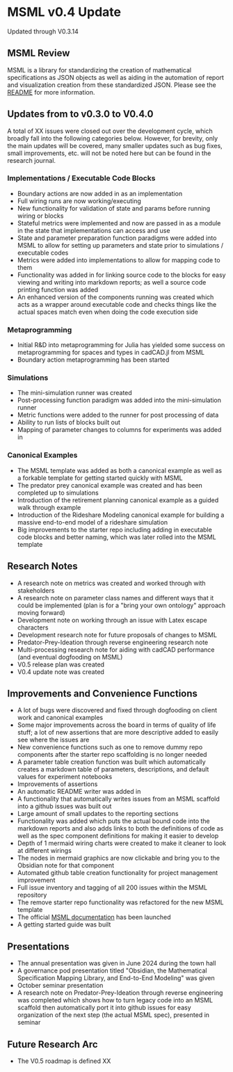 # MSML v0.4 Update

Updated through V0.3.14

## MSML Review

MSML is a library for standardizing the creation of mathematical specifications as JSON objects as well as aiding in the automation of report and visualization creation from these standardized JSON. Please see the [README](../README.md) for more information.

## Updates from to v0.3.0 to V0.4.0

A total of XX issues were closed out over the development cycle, which broadly fall into the following categories below. However, for brevity, only the main updates will be covered, many smaller updates such as bug fixes, small improvements, etc. will not be noted here but can be found in the research journal.

### Implementations / Executable Code Blocks

- Boundary actions are now added in as an implementation
- Full wiring runs are now working/executing
- New functionality for validation of state and params before running wiring or blocks
- Stateful metrics were implemented and now are passed in as a module in the state that implementations can access and use
- State and parameter preparation function paradigms were added into MSML to allow for setting up parameters and state prior to simulations / executable codes
- Metrics were added into implementations to allow for mapping code to them
- Functionality was added in for linking source code to the blocks for easy viewing and writing into markdown reports; as well a source code printing function was added
- An enhanced version of the components running was created which acts as a wrapper around executable code and checks things like the actual spaces match even when doing the code execution side

### Metaprogramming

- Initial R&D into metaprogramming for Julia has yielded some success on metaprogramming for spaces and types in cadCAD.jl from MSML
- Boundary action metaprogramming has been started

### Simulations

- The mini-simulation runner was created
- Post-processing function paradigm was added into the mini-simulation runner
- Metric functions were added to the runner for post processing of data
- Ability to run lists of blocks built out
- Mapping of parameter changes to columns for experiments was added in

### Canonical Examples

- The MSML template was added as both a canonical example as well as a forkable template for getting started quickly with MSML
- The predator prey canonical example was created and has been completed up to simulations
- Introduction of the retirement planning canonical example as a guided walk through example
- Introduction of the Rideshare Modeling canonical example for building a massive end-to-end model of a rideshare simulation
- Big improvements to the starter repo including adding in executable code blocks and better naming, which was later rolled into the MSML template

## Research Notes

- A research note on metrics was created and worked through with stakeholders
- A research note on parameter class names and different ways that it could be implemented (plan is for a "bring your own ontology" approach moving forward)
- Development note on working through an issue with Latex escape characters
- Development research note for future proposals of changes to MSML
- Predator-Prey-Ideation through reverse engineering research note
- Multi-processing research note for aiding with cadCAD performance (and eventual dogfooding on MSML)
- V0.5 release plan was created
- V0.4 update note was created

## Improvements and Convenience Functions

- A lot of bugs were discovered and fixed through dogfooding on client work and canonical examples
- Some major improvements across the board in terms of quality of life stuff; a lot of new assertions that are more descriptive added to easily see where the issues are
- New convenience functions such as one to remove dummy repo components after the starter repo scaffolding is no longer needed
- A parameter table creation function was built which automatically creates a markdown table of parameters, descriptions, and default values for experiment notebooks
- Improvements of assertions
- An automatic README writer was added in
- A functionality that automatically writes issues from an MSML scaffold into a github issues was built out
- Large amount of small updates to the reporting sections
- Functionality was added which puts the actual bound code into the markdown reports and also adds links to both the definitions of code as well as the spec component definitions for making it easier to develop
- Depth of 1 mermaid wiring charts were created to make it cleaner to look at different wirings
- The nodes in mermaid graphics are now clickable and bring you to the Obsidian note for that component
- Automated github table creation functionality for project management improvement
- Full issue inventory and tagging of all 200 issues within the MSML repository
- The remove starter repo functionality was refactored for the new MSML template
- The official [MSML documentation](https://blockscience.github.io/MSML/) has been launched
- A getting started guide was built

## Presentations

- The annual presentation was given in June 2024 during the town hall
- A governance pod presentation titled "Obsidian, the Mathematical Specification Mapping Library, and End-to-End Modeling" was given
- October seminar presentation
- A research note on Predator-Prey-Ideation through reverse engineering was completed which shows how to turn legacy code into an MSML scaffold then automatically port it into github issues for easy organization of the next step (the actual MSML spec), presented in seminar

## Future Research Arc

- The V0.5 roadmap is defined XX